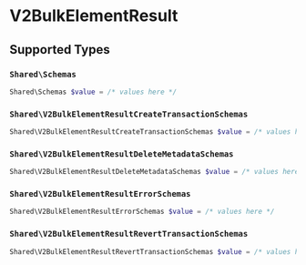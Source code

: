 # V2BulkElementResult


## Supported Types

### `Shared\Schemas`

```php
Shared\Schemas $value = /* values here */
```

### `Shared\V2BulkElementResultCreateTransactionSchemas`

```php
Shared\V2BulkElementResultCreateTransactionSchemas $value = /* values here */
```

### `Shared\V2BulkElementResultDeleteMetadataSchemas`

```php
Shared\V2BulkElementResultDeleteMetadataSchemas $value = /* values here */
```

### `Shared\V2BulkElementResultErrorSchemas`

```php
Shared\V2BulkElementResultErrorSchemas $value = /* values here */
```

### `Shared\V2BulkElementResultRevertTransactionSchemas`

```php
Shared\V2BulkElementResultRevertTransactionSchemas $value = /* values here */
```

